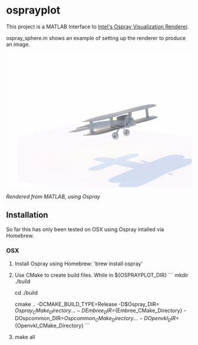 # osprayplot
This project is a MATLAB Interface to [Intel's Ospray Visualization Renderer](https://www.ospray.org). 

ospray_sphere.m shows an example of setting up the renderer to produce an image.

![Plane](./images/sunset_plane.jpg)

*Rendered from MATLAB, using Ospray*

## Installation
So far this has only been tested on OSX using Ospray intalled via Homebrew.

### OSX
  1. Install Ospray using Homebrew: 'brew install ospray'
  2. Use CMake to create build files. While in ${OSPRAYPLOT_DIR}
    ```
     mkdir ./build
     
     cd ./build
     
     cmake .. -DCMAKE_BUILD_TYPE=Release -D$Ospray_DIR= ${Ospray_CMake_Directory} ...
              -DEmbree_DIR=${Embree_CMake_Directory} -DOspcommon_DIR=${Ospcommon_CMake_Directory}...
              -DOpenvkl_DIR=${Openvkl_CMake_Directory}
    ```
  3. make all
